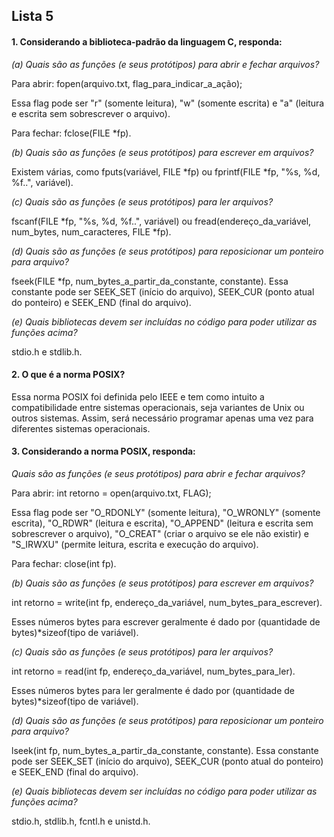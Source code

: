 ## Lista 5

#### 1. Considerando a biblioteca-padrão da linguagem C, responda:

_(a) Quais são as funções (e seus protótipos) para abrir e fechar arquivos?_

Para abrir: fopen(arquivo.txt, flag\_para\_indicar\_a_ação);

Essa flag pode ser "r" (somente leitura), "w" (somente escrita) e "a" (leitura e escrita sem sobrescrever o arquivo).

Para fechar: fclose(FILE *fp).

_(b) Quais são as funções (e seus protótipos) para escrever em arquivos?_

Existem várias, como fputs(variável, FILE *fp) ou fprintf(FILE *fp, "%s, %d, %f..", variável). 

_(c) Quais são as funções (e seus protótipos) para ler arquivos?_

fscanf(FILE *fp, "%s, %d, %f..", variável) ou fread(endereço\_da\_variável, num\_bytes, num\_caracteres, FILE *fp). 

_(d) Quais são as funções (e seus protótipos) para reposicionar um ponteiro para arquivo?_

fseek(FILE *fp, num\_bytes\_a\_partir\_da\_constante, constante). Essa constante pode ser SEEK_SET (início do arquivo), SEEK\_CUR (ponto atual do ponteiro) e SEEK\_END (final do arquivo). 

_(e) Quais bibliotecas devem ser incluídas no código para poder utilizar as funções acima?_

stdio.h e stdlib.h. 

#### 2. O que é a norma POSIX?

Essa norma POSIX foi definida pelo IEEE e tem como intuito a compatibilidade entre sistemas operacionais, seja variantes de Unix ou outros sistemas. Assim, será necessário programar apenas uma vez para diferentes sistemas operacionais.

#### 3. Considerando a norma POSIX, responda:

_Quais são as funções (e seus protótipos) para abrir e fechar arquivos?_

Para abrir: int retorno = open(arquivo.txt, FLAG);

Essa flag pode ser "O\_RDONLY" (somente leitura), "O\_WRONLY" (somente escrita), "O\_RDWR" (leitura e escrita), "O\_APPEND" (leitura e escrita sem sobrescrever o arquivo), "O\_CREAT" (criar o arquivo se ele não existir) e "S_IRWXU" (permite leitura, escrita e execução do arquivo). 

Para fechar: close(int fp).

_(b) Quais são as funções (e seus protótipos) para escrever em arquivos?_

int retorno = write(int fp, endereço\_da\_variável, num\_bytes\_para\_escrever).

Esses números bytes para escrever geralmente é dado por (quantidade de bytes)*sizeof(tipo de variável). 

_(c) Quais são as funções (e seus protótipos) para ler arquivos?_

int retorno =  read(int fp, endereço\_da\_variável, num\_bytes\_para\_ler).

Esses números bytes para ler geralmente é dado por (quantidade de bytes)*sizeof(tipo de variável).

_(d) Quais são as funções (e seus protótipos) para reposicionar um ponteiro para arquivo?_

lseek(int fp, num\_bytes\_a\_partir\_da\_constante, constante). Essa constante pode ser SEEK_SET (início do arquivo), SEEK\_CUR (ponto atual do ponteiro) e SEEK\_END (final do arquivo).

_(e) Quais bibliotecas devem ser incluídas no código para poder utilizar as funções acima?_

stdio.h, stdlib.h, fcntl.h e unistd.h.




